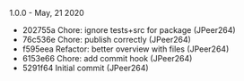 1.0.0 - May, 21 2020

* 202755a Chore: ignore tests+src for package (JPeer264)
* 76c536e Chore: publish correctly (JPeer264)
* f595eea Refactor: better overview with files (JPeer264)
* 6153e66 Chore: add commit hook (JPeer264)
* 5291f64 Initial commit (JPeer264)

